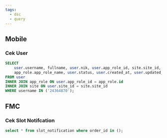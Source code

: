 ```yaml
---
tags:
  - dsc
  - query
---
```


## Mobile
### Cek User
```sql
SELECT
	user.username, fullname, user.nik, user.app_role_id, site.site_id, site.site_name, 
    app_role.app_role_name, user.status, user.created_at, user.updated_at
FROM user
INNER JOIN app_role ON user.app_role_id = app_role.id
INNER JOIN site ON user.site_id = site.site_id
WHERE username IN ('24364870');
```

## FMC

### Cek Slot  Notifcation

```sql
select * from slot_notification where order_id in ();
```